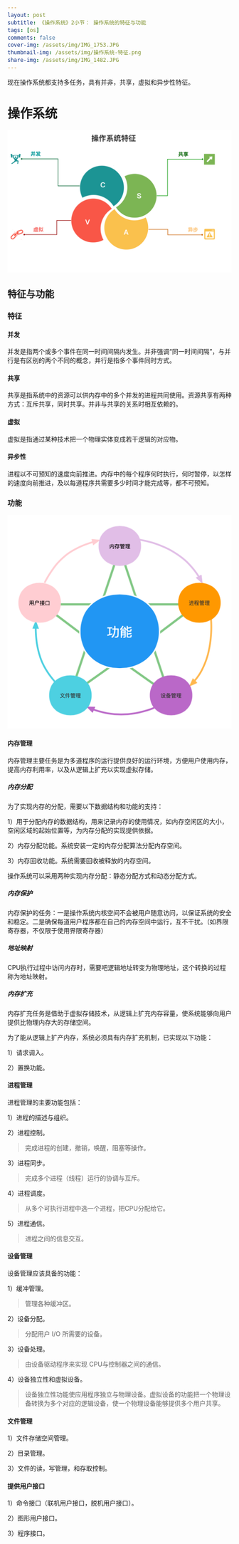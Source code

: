 ```yaml
---
layout: post
subtitle: 《操作系统》2小节： 操作系统的特征与功能
tags: [os]
comments: false
cover-img: /assets/img/IMG_1753.JPG
thumbnail-img: /assets/img/操作系统-特征.png
share-img: /assets/img/IMG_1482.JPG
---
```


现在操作系统都支持多任务，具有并非，共享，虚拟和异步性特征。

# 操作系统

![操作系统-特征.png](/assets/img/操作系统-特征.png)

##  特征与功能

###  特征

#### 并发
并发是指两个或多个事件在同一时间间隔内发生。并非强调“同一时间间隔”，与并行是有区别的两个不同的概念，并行是指多个事件同时方式。
#### 共享
共享是指系统中的资源可以供内存中的多个并发的进程共同使用。资源共享有两种方式：互斥共享，同时共享。并非与共享的关系时相互依赖的。
#### 虚拟
虚拟是指通过某种技术把一个物理实体变成若干逻辑的对应物。
#### 异步性
进程以不可预知的速度向前推进。内存中的每个程序何时执行，何时暂停，以怎样的速度向前推进，及以每道程序共需要多少时间才能完成等，都不可预知。

### 功能

![操作系统-功能.png](/assets/img/操作系统-功能.png)

#### 内存管理

内存管理主要任务是为多道程序的运行提供良好的运行环境，方便用户使用内存，提高内存利用率，以及从逻辑上扩充以实现虚拟存储。

##### 内存分配   

为了实现内存的分配，需要以下数据结构和功能的支持：

1）用于分配内存的数据结构，用来记录内存的使用情况，如内存空闲区的大小，空闲区域的起始位置等，为内存分配的实现提供依据。

2）内存分配功能。系统安装一定的内存分配算法分配内存空间。

3）内存回收功能。系统需要回收被释放的内存空间。


操作系统可以采用两种实现内存分配：静态分配方式和动态分配方式。

##### 内存保护

内存保护的任务：一是操作系统内核空间不会被用户随意访问，以保证系统的安全和稳定。二是确保每道用户程序都在自己的内存空间中运行，互不干扰。（如界限寄存器，不仅限于使用界限寄存器）

##### 地址映射
CPU执行过程中访问内存时，需要吧逻辑地址转变为物理地址，这个转换的过程称为地址映射。

##### 内存扩充
内存扩充任务是借助于虚拟存储技术，从逻辑上扩充内存容量，使系统能够向用户提供比物理内存大的存储空间。

为了能从逻辑上扩产内存，系统必须具有内存扩充机制，已实现以下功能：

1）请求调入。

2）置换功能。

#### 进程管理
进程管理的主要功能包括：

1）进程的描述与组织。

2）进程控制。
> 完成进程的创建，撤销，唤醒，阻塞等操作。

3）进程同步。
> 完成多个进程（线程）运行的协调与互斥。

4）进程调度。
> 从多个可执行进程中选一个进程，把CPU分配给它。

5）进程通信。
> 进程之间的信息交互。

#### 设备管理
设备管理应该具备的功能：

1）缓冲管理。
> 管理各种缓冲区。

2）设备分配。
> 分配用户 I/O 所需要的设备。

3）设备处理。
> 由设备驱动程序来实现 CPU与控制器之间的通信。

4）设备独立性和虚拟设备。
> 设备独立性功能使应用程序独立与物理设备。虚拟设备的功能把一个物理设备转换为多个对应的逻辑设备，使一个物理设备能够提供多个用户共享。

#### 文件管理

1）文件存储空间管理。

2）目录管理。

3）文件的读，写管理，和存取控制。

#### 提供用户接口
1）命令接口（联机用户接口，脱机用户接口）。

2）图形用户接口。

3）程序接口。